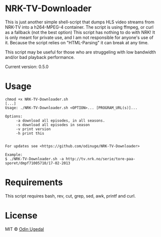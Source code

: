 NRK-TV-Downloader
======================
This is just another simple shell-script that dumps HLS video streams from NRK-TV into a h264-MPEG-4 container.
The script is using ffmpeg, or curl as a fallback (not the best option) 
This script has nothing to do with NRK!
It is only meant for private use, and I am not responsible for anyone's use of it. 
Because the script relies on "HTML-Parsing" it can break at any time.


This script may be useful for those who are struggeling with low bandwidth and/or bad playback performance.

Current version: 0.5.0

Usage
======================
    chmod +x NRK-TV-Downloader.sh
    [...]
    Usage: ./NRK-TV-Downloader.sh <OPTION>... [PROGRAM_URL(s)]...

    Options:
         -a download all episodes, in all seasons.
         -s download all episodes in season
         -v print version
         -h print this


    For updates see <https://github.com/odinuge/NRK-TV-Downloader>  

    Example: 
    $ ./NRK-TV-Downloader.sh -a http://tv.nrk.no/serie/tore-paa-sporet/dmpf71005710/17-02-2013
	

Requirements
======================
This script requires bash, rev, cut, grep, sed, awk, printf and curl.

License
======================
MIT © [Odin Ugedal](https://ugedal.com)
